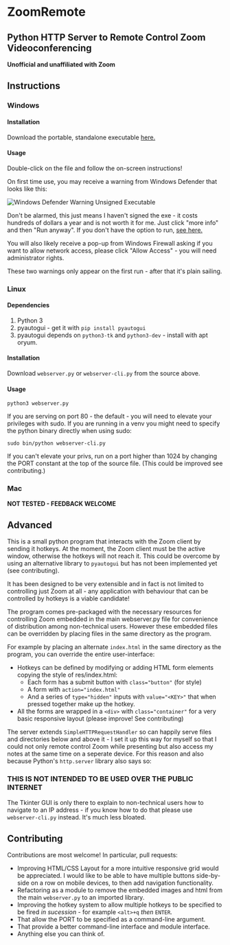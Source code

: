 ZoomRemote
==========

Python HTTP Server to Remote Control Zoom Videoconferencing
-----------------------------------------------------------

**Unofficial and unaffiliated with Zoom**

Instructions
------------

### Windows

#### Installation

Download the portable, standalone executable [here.]()

#### Usage

Double-click on the file and follow the on-screen instructions!

On first time use, you may receive a warning from Windows Defender that looks like this:

![Windows Defender Warning Unsigned Executable](https://user-images.githubusercontent.com/4184939/30770764-d4c15b80-a045-11e7-9c17-d97176193b66.png)

Don't be alarmed, this just means I haven't signed the exe - it costs hundreds of dollars a year and is not worth it for me.  Just click "more info" and then "Run anyway".  If you don't have the option to run, [see here.](https://github.com/zumoshi/BrowserSelect/issues/25)

You will also likely receive a pop-up from Windows Firewall asking if you want to allow network access, please click "Allow Access" - you will need administrator rights.

These two warnings only appear on the first run - after that it's plain sailing.

### Linux

#### Dependencies

1. Python 3
2. pyautogui - get it with `pip install pyautogui`
3. pyautogui depends on `python3-tk` and `python3-dev` - install with apt oryum.

#### Installation

Download `webserver.py` or `webserver-cli.py` from the source above.

#### Usage

`python3 webserver.py`

If you are serving on port 80 - the default - you will need to elevate your privileges with sudo.  If you are running in a venv you might need to specify the python binary directly when using sudo:

`sudo bin/python webserver-cli.py`

If you can't elevate your privs, run on a port higher than 1024 by changing the PORT constant at the top of the source file. (This could be improved see contributing.)

### Mac

**NOT TESTED - FEEDBACK WELCOME**

Advanced
--------

This is a small python program that interacts with the Zoom client by sending it hotkeys.  At the moment, the Zoom client must be the active window, otherwise the hotkeys will not reach it.  This could be overcome by using an alternative library to `pyautogui` but has not been implemented yet (see contributing).

It has been designed to be very extensible and in fact is not limited to controlling just Zoom at all - any application with behaviour that can be controlled by hotkeys is a viable candidate!

The program comes pre-packaged with the necessary resources for controlling Zoom embedded in the main webserver.py file for convenience of distribution among non-technical users.  However these embedded files can be overridden by placing files in the same directory as the program.

For example by placing an alternate `index.html` in the same directory as the program, you can override the entire user-interface:

* Hotkeys can be defined by modifying or adding HTML form elements copying the style of res/index.html:
    * Each form has a submit button with `class="button"` (for style)
    * A form with `action="index.html"`
    * And a series of `type="hidden"` inputs with `value="<KEY>"` that when pressed together make up the hotkey.
* All the forms are wrapped in a `<div>` with `class="container"` for a very basic responsive layout (please improve! See contributing)

The server extends `SimpleHTTPRequestHandler` so can happily serve files and directories below and above it - I set it up this way for myself so that I could not only remote control Zoom while presenting but also access my notes at the same time on a seperate device.  For this reason and also because Python's `http.server` library also says so:

### THIS IS NOT INTENDED TO BE USED OVER THE PUBLIC INTERNET

The Tkinter GUI is only there to explain to non-technical users how to navigate to an IP address - if you know how to do that please use `webserver-cli.py` instead.  It's much less bloated.

Contributing
------------

Contributions are most welcome!  In particular, pull requests:
* Improving HTML/CSS Layout for a more intuitive responsive grid would be appreciated.  I would like to be able to have multiple buttons side-by-side on a row on mobile devices, to then add navigation functionality.
* Refactoring as a module to remove the embedded images and html from the main `webserver.py` to an imported library.
* Improving the hotkey system to allow multiple hotkeys to be specified to be fired _in sucession_ - for example `<alt>+q` _then_ `ENTER`.
* That allow the PORT to be specified as a command-line argument.
* That provide a better command-line interface and module interface.
* Anything else you can think of.

